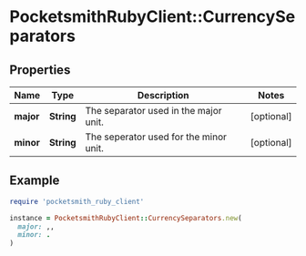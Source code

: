 # PocketsmithRubyClient::CurrencySeparators

## Properties

| Name | Type | Description | Notes |
| ---- | ---- | ----------- | ----- |
| **major** | **String** | The separator used in the major unit. | [optional] |
| **minor** | **String** | The seperator used for the minor unit. | [optional] |

## Example

```ruby
require 'pocketsmith_ruby_client'

instance = PocketsmithRubyClient::CurrencySeparators.new(
  major: ,,
  minor: .
)
```

